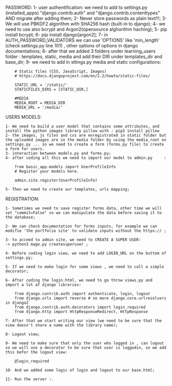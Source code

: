 PASSWORD:
    1- user authentification: we need  to add to settings.py (installed_apps) "django.contrib.auth" and "django.contrib.contenttypes" AND migrate after adding them;
    2- Never store passwords as plain text!!!;
    3- We will use PBKDF2 algorithm with SHA256 hash (built-in to django);
    4- we need to use also bcrypt and Argon2(opensource alghorithm haching);
    5- pip install bcrypt;
    6- pip install django[argon2];
    7- in AUTH_PASSWORD_VALIDATORS we can use 'OPTIONS' like 'min_length' (check settings.py line 101) , other options of options in django documentations;
    8- after that we added 3 folders under learning_users folder : templates, static, media and add their DIR under templates_dir and base_dir;
    9- we need to add  in sttings.py media and static configurations:


        # Static files (CSS, JavaScript, Images)
        # https://docs.djangoproject.com/en/2.2/howto/static-files/

        STATIC_URL = '/static/'
        STATICFILES_DIRS = [STATIC_DIR,]

        #MEDIA
        MEDIA_ROOT = MEDIA_DIR
        MEDIA_URL = '/media/'

USERS MODELS:

    1- We need to build a user model that contains some attributes, and install the python images library pillow with : pip3 install pillow
    2- the images, js files and css are enregistrated in static folder but the uploaded images are in the media folder by using the media_root on settings.py ... so we need to create a form (forms.py file) to create a form for users.
    3- interaction between models.py and forms.py;
    4- after coding all this we need to import our model to admin.py     :

        from basic_app.models import UserProfileInfo
        # Register your models here.

        admin.site.register(UserProfileInfo)

    5- Then we need to create our templates, urls mapping;
    

REGISTRATION:

    1- Sometimes we need to save register forms data, other time we will set "commit=False" so we can manipulate the data before saving it to the database;

    2- We can check documentation for forms inputs, for example we can modifie 'the portfolio site' to validate inputs without the https:// ;

    3- to acceed to admin site, we need to CREATE A SUPER USER:
    -> python3 mage.py createsuperuser ;

    4- Before coding login view, we need to add LOGIN_URL on the buttom of settings.py;

    5- If we need to make login for some views , we need to call a simple decorator;

    6- After coding the login.html, we need to go throw views.py and import a lot af django libraries:

        from django.contrib.auth import authenticate, login, logout
        from django.urls import reverse # no more django.core.urlresolvers in django2
        from django.contrib.auth.decorators import login_required
        from django.http import HttpResponseRedirect, HttpResponse

    7- After that we start writing our view (we need to be sure that the view doesn't share a name with the library name);

    8- Logout view;

    9- We need to make sure that only the user who logged in , can logout so we will use a decorator to be sure that user is loggedin, so we add this befor the logout view: 

        @login_required

    10- And we added some logic of login and logout to our base.html;

    11- Run the server :.










    

